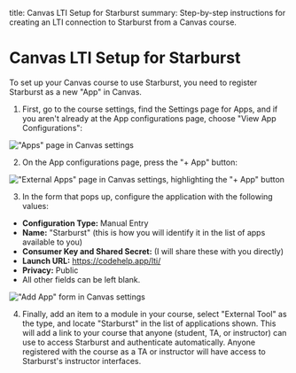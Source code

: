 title:  Canvas LTI Setup for Starburst
summary:  Step-by-step instructions for creating an LTI connection to Starburst from a Canvas course.


# Canvas LTI Setup for Starburst

To set up your Canvas course to use Starburst, you need to register Starburst as a new "App" in Canvas.

1. First, go to the course settings, find the Settings page for Apps, and if you aren't already at the App configurations page, choose "View App Configurations":

  <p class="hasimg">
  <img class="docimg" alt='"Apps" page in Canvas settings' src='/static/canvas_LTI_01_settings.svg'>
  </p>

2. On the App configurations page, press the "+ App" button:

  <p class="hasimg">
  <img class="docimg" alt='"External Apps" page in Canvas settings, highlighting the "+ App" button' src='/static/canvas_LTI_02_add_app_button.svg'>
  </p>

3. In the form that pops up, configure the application with the following values:
  * **Configuration Type:** Manual Entry
  * **Name:** "Starburst" (this is how you will identify it in the list of apps available to you)
  * **Consumer Key and Shared Secret:** (I will share these with you directly)
  * **Launch URL:** https://codehelp.app/lti/
  * **Privacy:** Public
  * All other fields can be left blank.

  <p class="hasimg">
  <img class="docimg" alt='"Add App" form in Canvas settings' src='/static/canvas_LTI_03_add_app_form.svg'>
  </p>

4. Finally, add an item to a module in your course, select "External Tool" as the type, and locate "Starburst" in the list of applications shown.  This will add a link to your course that anyone (student, TA, or instructor) can use to access Starburst and authenticate automatically.  Anyone registered with the course as a TA or instructor will have access to Starburst's instructor interfaces.
